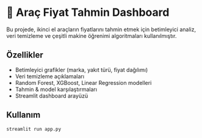 # 🚗 Araç Fiyat Tahmin Dashboard

Bu projede, ikinci el araçların fiyatlarını tahmin etmek için betimleyici analiz, veri temizleme ve çeşitli makine öğrenimi algoritmaları kullanılmıştır.

## Özellikler
- Betimleyici grafikler (marka, yakıt türü, fiyat dağılımı)
- Veri temizleme açıklamaları
- Random Forest, XGBoost, Linear Regression modelleri
- Tahmin & model karşılaştırmaları
- Streamlit dashboard arayüzü

## Kullanım
```bash
streamlit run app.py
